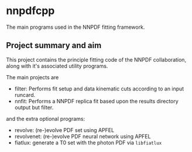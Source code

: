 # nnpdfcpp
The main programs used in the NNPDF fitting framework. 
 
## Project summary and aim

This project contains the principle fitting code of the NNPDF collaboration,
along with it's associated utility programs.

The main projects are
- filter: Performs fit setup and data kinematic cuts according to an input
  runcard.
- nnfit: Performs a NNPDF replica fit based upon the results directory output
  but filter.

and the extra optional programs:
- revolve:    (re-)evolve PDF set using APFEL
- revolvenet: (re-)evolve PDF neural network using APFEL
- fiatlux: generate a T0 set with the photon PDF via `libfiatlux`
